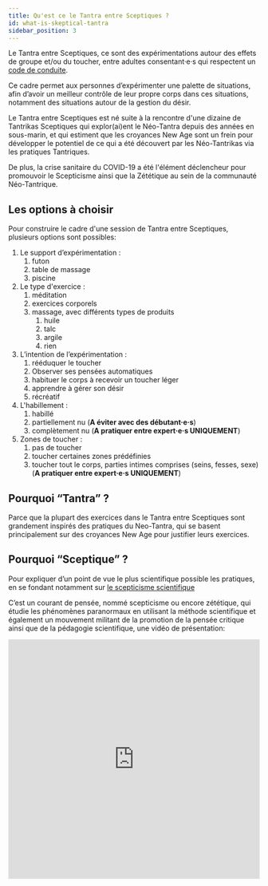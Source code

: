 ```yaml
---
title: Qu'est ce le Tantra entre Sceptiques ?
id: what-is-skeptical-tantra
sidebar_position: 3
---
```


Le Tantra entre Sceptiques, ce sont des expérimentations autour des effets de groupe et/ou du toucher, entre adultes consentant·e·s qui respectent un [code de conduite](ethical/ethical-code-of-conduct.md).

Ce cadre permet aux personnes d’expérimenter une palette de situations, afin d’avoir un meilleur contrôle de leur propre corps dans ces situations, notamment des situations autour de la gestion du désir.

Le Tantra entre Sceptiques est né suite à la rencontre d'une dizaine de Tantrikas Sceptiques qui explor(ai)ent le Néo-Tantra depuis des années en sous-marin, et qui estiment que les croyances New Age sont un frein pour développer le potentiel de ce qui a été découvert par les Néo-Tantrikas via les pratiques Tantriques.

De plus, la crise sanitaire du COVID-19 a été l'élément déclencheur pour promouvoir le Scepticisme ainsi que la Zététique au sein de la communauté Néo-Tantrique.

## Les options à choisir 

Pour construire le cadre d'une session de Tantra entre Sceptiques, plusieurs options sont possibles:

1. Le support d’expérimentation :
    1. futon
    1. table de massage
    1. piscine
1. Le type d'exercice :
    1. méditation
    1. exercices corporels
    1. massage, avec différents types de produits
        1. huile
        1. talc
        1. argile
        1. rien
1. L’intention de l’expérimentation :
    1. rééduquer le toucher
    1. Observer ses pensées automatiques
    1. habituer le corps à recevoir un toucher léger
    1. apprendre à gérer son désir
    1. récréatif
1. L'habillement :
    1. habillé
    1. partiellement nu (**A éviter avec des débutant·e·s**)
    1. complètement nu (**A pratiquer entre expert·e·s UNIQUEMENT**)
1. Zones de toucher :
    1. pas de toucher
    1. toucher certaines zones prédéfinies
    1. toucher tout le corps, parties intimes comprises (seins, fesses, sexe)
     (**A pratiquer entre expert·e·s UNIQUEMENT**)

## Pourquoi “Tantra” ?

Parce que la plupart des exercices dans le Tantra entre Sceptiques sont grandement inspirés des pratiques du Neo-Tantra, qui se basent principalement sur des croyances New Age pour justifier leurs exercices.

## Pourquoi “Sceptique” ?

Pour expliquer d’un point de vue le plus scientifique possible les pratiques, en se fondant notamment sur [le scepticisme scientifique](https://fr.wikipedia.org/wiki/Scepticisme_scientifique)

C’est un courant de pensée, nommé scepticisme ou encore zététique, qui étudie les phénomènes paranormaux en utilisant la méthode scientifique et également un mouvement militant de la promotion de la pensée critique ainsi que de la pédagogie scientifique, une vidéo de présentation: 
<iframe src="https://www.youtube.com/embed/g7m5-auOUDM" frameborder="0" allowfullscreen width="100%" height="480" allow="accelerometer; clipboard-write; encrypted-media; gyroscope; picture-in-picture"></iframe>
